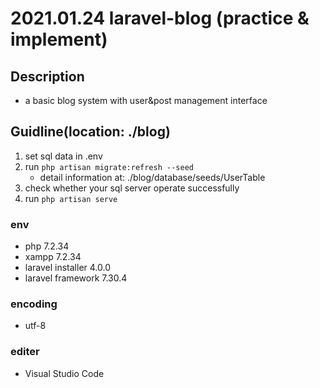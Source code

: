 # 2021.01.24 laravel-blog (practice & implement)
## Description
- a basic blog system with user&post management interface
## Guidline(location: ./blog)
1. set sql data in .env
2. run ```php artisan migrate:refresh --seed```
    - detail information at: ./blog/database/seeds/UserTable
3. check whether your sql server operate successfully
4. run ```php artisan serve```
### env
- php 7.2.34
- xampp 7.2.34
- laravel installer 4.0.0
- laravel framework 7.30.4
### encoding
- utf-8
### editer
- Visual Studio Code
